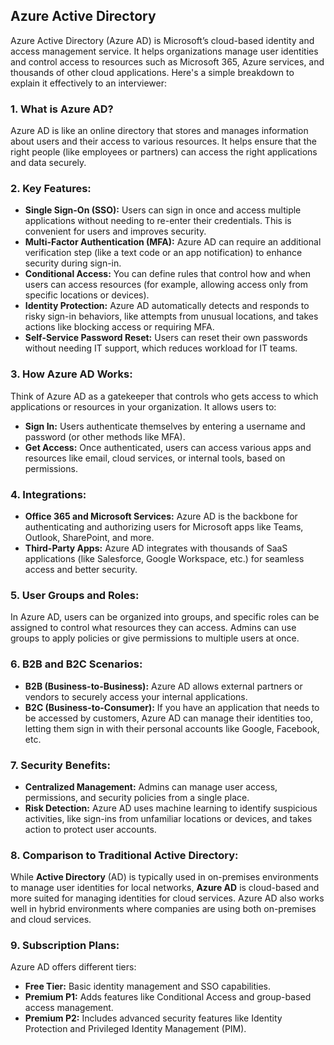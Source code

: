 ## Azure Active Directory

Azure Active Directory (Azure AD) is Microsoft’s cloud-based identity and access management service. It helps organizations manage user identities and control access to resources such as Microsoft 365, Azure services, and thousands of other cloud applications. Here's a simple breakdown to explain it effectively to an interviewer:

### 1. **What is Azure AD?**
Azure AD is like an online directory that stores and manages information about users and their access to various resources. It helps ensure that the right people (like employees or partners) can access the right applications and data securely.

### 2. **Key Features:**
- **Single Sign-On (SSO):** Users can sign in once and access multiple applications without needing to re-enter their credentials. This is convenient for users and improves security.
- **Multi-Factor Authentication (MFA):** Azure AD can require an additional verification step (like a text code or an app notification) to enhance security during sign-in.
- **Conditional Access:** You can define rules that control how and when users can access resources (for example, allowing access only from specific locations or devices).
- **Identity Protection:** Azure AD automatically detects and responds to risky sign-in behaviors, like attempts from unusual locations, and takes actions like blocking access or requiring MFA.
- **Self-Service Password Reset:** Users can reset their own passwords without needing IT support, which reduces workload for IT teams.

### 3. **How Azure AD Works:**
Think of Azure AD as a gatekeeper that controls who gets access to which applications or resources in your organization. It allows users to:
- **Sign In:** Users authenticate themselves by entering a username and password (or other methods like MFA).
- **Get Access:** Once authenticated, users can access various apps and resources like email, cloud services, or internal tools, based on permissions.

### 4. **Integrations:**
- **Office 365 and Microsoft Services:** Azure AD is the backbone for authenticating and authorizing users for Microsoft apps like Teams, Outlook, SharePoint, and more.
- **Third-Party Apps:** Azure AD integrates with thousands of SaaS applications (like Salesforce, Google Workspace, etc.) for seamless access and better security.
  
### 5. **User Groups and Roles:**
In Azure AD, users can be organized into groups, and specific roles can be assigned to control what resources they can access. Admins can use groups to apply policies or give permissions to multiple users at once.

### 6. **B2B and B2C Scenarios:**
- **B2B (Business-to-Business):** Azure AD allows external partners or vendors to securely access your internal applications.
- **B2C (Business-to-Consumer):** If you have an application that needs to be accessed by customers, Azure AD can manage their identities too, letting them sign in with their personal accounts like Google, Facebook, etc.

### 7. **Security Benefits:**
- **Centralized Management:** Admins can manage user access, permissions, and security policies from a single place.
- **Risk Detection:** Azure AD uses machine learning to identify suspicious activities, like sign-ins from unfamiliar locations or devices, and takes action to protect user accounts.

### 8. **Comparison to Traditional Active Directory:**
While **Active Directory** (AD) is typically used in on-premises environments to manage user identities for local networks, **Azure AD** is cloud-based and more suited for managing identities for cloud services. Azure AD also works well in hybrid environments where companies are using both on-premises and cloud services.

### 9. **Subscription Plans:**
Azure AD offers different tiers:
- **Free Tier:** Basic identity management and SSO capabilities.
- **Premium P1:** Adds features like Conditional Access and group-based access management.
- **Premium P2:** Includes advanced security features like Identity Protection and Privileged Identity Management (PIM).

